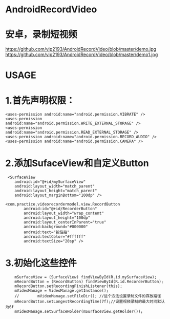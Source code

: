 # AndroidRecordVideo
# 安卓，录制短视频
https://github.com/vip2193/AndroidRecordVideo/blob/master/demo.jpg
https://github.com/vip2193/AndroidRecordVideo/blob/master/demo1.jpg
# USAGE
# 1.首先声明权限：
    <uses-permission android:name="android.permission.VIBRATE" />
    <uses-permission android:name="android.permission.WRITE_EXTERNAL_STORAGE" />
    <uses-permission android:name="android.permission.READ_EXTERNAL_STORAGE" />
    <uses-permission android:name="android.permission.RECORD_AUDIO" />
    <uses-permission android:name="android.permission.CAMERA" />
# 2.添加SufaceView和自定义Button
     <SurfaceView
        android:id="@+id/mySurfaceView"
        android:layout_width="match_parent"
        android:layout_height="match_parent"
        android:layout_marginBottom="100dp" />        
    
    <com.practice.videorecordermodel.view.RecordButton
            android:id="@+id/RecorderButton"
            android:layout_width="wrap_content"
            android:layout_height="100dp"
            android:layout_centerInParent="true"
            android:background="#000000"
            android:text="按住拍"
            android:textColor="#ffffff"
            android:textSize="20sp" />

# 3.初始化这些控件
        mSurfaceView = (SurfaceView) findViewById(R.id.mySurfaceView);
        mRecordButton = (RecordButton) findViewById(R.id.RecorderButton);
        mRecordButton.setRecordingFinishListener(this);
        mVideoManage = VideoManage.getInstance();
        //        mVideoManage.setFileDir(); //这个方法设置录制文件的存放路径
        mRecordButton.setLongestRecordingTime(7f);//设置视频录制的最大时间默认为6f
        mVideoManage.setSurfaceHolder(mSurfaceView.getHolder());
  

